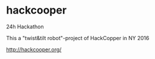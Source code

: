 # hackcooper

24h Hackathon

This a "twist&tilt robot"-project of HackCopper in NY 2016

http://hackcooper.org/
